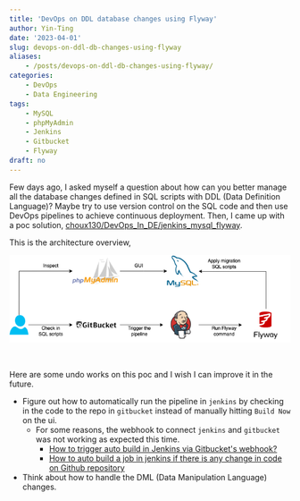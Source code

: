 ```yaml
---
title: 'DevOps on DDL database changes using Flyway'
author: Yin-Ting
date: '2023-04-01'
slug: devops-on-ddl-db-changes-using-flyway
aliases: 
    - /posts/devops-on-ddl-db-changes-using-flyway/
categories:
    - DevOps
    - Data Engineering
tags:
    - MySQL
    - phpMyAdmin 
    - Jenkins
    - Gitbucket
    - Flyway
draft: no
---
```


Few days ago, I asked myself a question about how can you better manage all the database changes defined in SQL scripts with DDL (Data Definition Language)? Maybe try to use version control on the SQL code and then use DevOps pipelines to achieve continuous deployment. Then, I came up with a poc solution, [choux130/DevOps_In_DE/jenkins_mysql_flyway](https://github.com/choux130/DevOps_In_DE/tree/main/jenkins_mysql_flyway). 

This is the architecture overview, 
<p align="center">
<img src="https://github.com/choux130/DevOps_In_DE/blob/main/DBChanges_Flyway/img/jenkins_mysql_flyway.png?raw=true" width="600" title="architecture_diagram">
</p>

<br/>

Here are some undo works on this poc and I wish I can improve it in the future.
* Figure out how to automatically run the pipeline in `jenkins` by checking in the code to the repo in `gitbucket` instead of manually hitting `Build Now` on the ui.
    * For some reasons, the webhook to connect `jenkins` and `gitbucket` was not working as expected this time. 
        * [How to trigger auto build in Jenkins via Gitbucket's webhook?](https://stackoverflow.com/questions/49574298/how-to-trigger-auto-build-in-jenkins-via-gitbuckets-webhook)
        * [How to auto build a job in jenkins if there is any change in code on Github repository](https://www.edureka.co/community/49753/auto-build-job-jenkins-there-change-code-github-repository)
* Think about how to handle the DML (Data Manipulation Language) changes.
